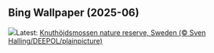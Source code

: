 ## Bing Wallpaper (2025-06)
![](https://www.bing.com/th?id=OHR.SwedenReserve_EN-CA7601065601_UHD.jpg&w=1000)Latest: [Knuthöjdsmossen nature reserve, Sweden (© Sven Halling/DEEPOL/plainpicture)](https://www.bing.com/th?id=OHR.SwedenReserve_EN-CA7601065601_UHD.jpg)